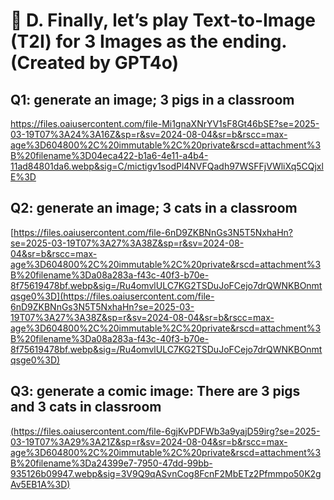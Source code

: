 # 📌 D. Finally, let’s play Text-to-Image (T2I) for 3 Images as the ending. (Created by GPT4o)
## Q1: generate an image; 3 pigs in a classroom
https://files.oaiusercontent.com/file-Mi1gnaXNrYV1sF8Gt46bSE?se=2025-03-19T07%3A24%3A16Z&sp=r&sv=2024-08-04&sr=b&rscc=max-age%3D604800%2C%20immutable%2C%20private&rscd=attachment%3B%20filename%3D04eca422-b1a6-4e11-a4b4-11ad84801da6.webp&sig=C/mictigv1sodPl4NVFQadh97WSFFjVWliXq5CQjxlE%3D

## Q2: generate an image; 3 cats in a classroom
[https://files.oaiusercontent.com/file-6nD9ZKBNnGs3N5T5NxhaHn?se=2025-03-19T07%3A27%3A38Z&sp=r&sv=2024-08-04&sr=b&rscc=max-age%3D604800%2C%20immutable%2C%20private&rscd=attachment%3B%20filename%3Da08a283a-f43c-40f3-b70e-8f75619478bf.webp&sig=/Ru4omvlULC7KG2TSDuJoFCejo7drQWNKBOnmtqsge0%3D](https://files.oaiusercontent.com/file-6nD9ZKBNnGs3N5T5NxhaHn?se=2025-03-19T07%3A27%3A38Z&sp=r&sv=2024-08-04&sr=b&rscc=max-age%3D604800%2C%20immutable%2C%20private&rscd=attachment%3B%20filename%3Da08a283a-f43c-40f3-b70e-8f75619478bf.webp&sig=/Ru4omvlULC7KG2TSDuJoFCejo7drQWNKBOnmtqsge0%3D)

## Q3: generate a comic image: There are 3 pigs and 3 cats in classroom
[(https://files.oaiusercontent.com/file-6gjKvPDFWb3a9yajD59irg?se=2025-03-19T07%3A29%3A21Z&sp=r&sv=2024-08-04&sr=b&rscc=max-age%3D604800%2C%20immutable%2C%20private&rscd=attachment%3B%20filename%3Da24399e7-7950-47dd-99bb-935126b09947.webp&sig=3V9Q9qASvnCog8FcnF2MbETz2Pfmmpo50K2gAv5EB1A%3D)
](https://files.oaiusercontent.com/file-6gjKvPDFWb3a9yajD59irg?se=2025-03-19T07%3A29%3A21Z&sp=r&sv=2024-08-04&sr=b&rscc=max-age%3D604800%2C%20immutable%2C%20private&rscd=attachment%3B%20filename%3Da24399e7-7950-47dd-99bb-935126b09947.webp&sig=3V9Q9qASvnCog8FcnF2MbETz2Pfmmpo50K2gAv5EB1A%3D)
















